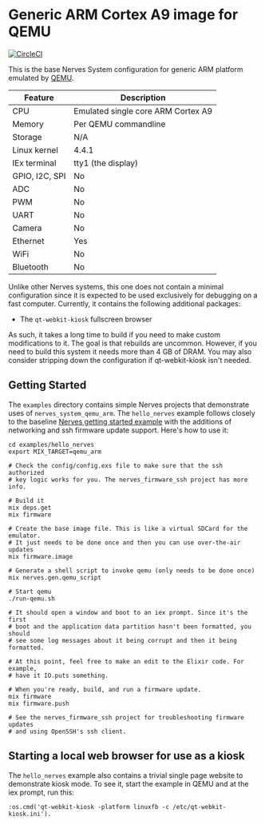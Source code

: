 # Generic ARM Cortex A9 image for QEMU
[![CircleCI](https://circleci.com/gh/nerves-project/nerves_system_qemu_arm.svg?style=svg)](https://circleci.com/gh/nerves-project/nerves_system_qemu_arm)

This is the base Nerves System configuration for generic ARM platform emulated
by [QEMU](https://www.qemu.org/).

| Feature              | Description                     |
| -------------------- | ------------------------------- |
| CPU                  | Emulated single core ARM Cortex A9 |
| Memory               | Per QEMU commandline            |
| Storage              | N/A                             |
| Linux kernel         | 4.4.1                           |
| IEx terminal         | tty1 (the display)              |
| GPIO, I2C, SPI       | No                              |
| ADC                  | No                              |
| PWM                  | No                              |
| UART                 | No                              |
| Camera               | No                              |
| Ethernet             | Yes                             |
| WiFi                 | No                              |
| Bluetooth            | No                              |

Unlike other Nerves systems, this one does not contain a minimal configuration
since it is expected to be used exclusively for debugging on a fast computer.
Currently, it contains the following additional packages:

* The `qt-webkit-kiosk` fullscreen browser

As such, it takes a long time to build if you need to make custom modifications
to it. The goal is that rebuilds are uncommon. However, if you need to build
this system it needs more than 4 GB of DRAM. You may also consider stripping
down the configuration if qt-webkit-kiosk isn't needed.

## Getting Started

The `examples` directory contains simple Nerves projects that demonstrate
uses of `nerves_system_qemu_arm`. The `hello_nerves` example follows closely to
the baseline [Nerves getting started
example](https://hexdocs.pm/nerves/getting-started.html) with the additions of
networking and ssh firmware update support. Here's how to use it:

```
cd examples/hello_nerves
export MIX_TARGET=qemu_arm

# Check the config/config.exs file to make sure that the ssh authorized
# key logic works for you. The nerves_firmware_ssh project has more info.

# Build it
mix deps.get
mix firmware

# Create the base image file. This is like a virtual SDCard for the emulator.
# It just needs to be done once and then you can use over-the-air updates
mix firmware.image

# Generate a shell script to invoke qemu (only needs to be done once)
mix nerves.gen.qemu_script

# Start qemu
./run-qemu.sh

# It should open a window and boot to an iex prompt. Since it's the first
# boot and the application data partition hasn't been formatted, you should
# see some log messages about it being corrupt and then it being formatted.

# At this point, feel free to make an edit to the Elixir code. For example,
# have it IO.puts something.

# When you're ready, build, and run a firmware update.
mix firmware
mix firmware.push

# See the nerves_firmware_ssh project for troubleshooting firmware updates
# and using OpenSSH's ssh client.
```

## Starting a local web browser for use as a kiosk

The `hello_nerves` example also contains a trivial single page website to
demonstrate kiosk mode. To see it, start the example in QEMU and at the iex
prompt, run this:

```
:os.cmd('qt-webkit-kiosk -platform linuxfb -c /etc/qt-webkit-kiosk.ini').
```
